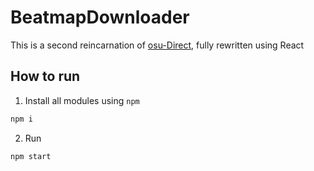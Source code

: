 # BeatmapDownloader

This is a second reincarnation of [osu-Direct](https://github.com/OctoDumb/osu-Direct), fully rewritten using React

## How to run

1. Install all modules using `npm`
```bash
npm i
```

2. Run
```bash
npm start
```